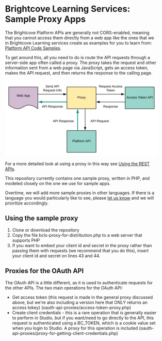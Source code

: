 # Brightcove Learning Services: Sample Proxy Apps

The Brightcove Platform APIs are generally not CORS-enabled, meaning that you cannot access them directly from a web app like the ones that we in Brightcove Learning services create as examples for you to learn from: [Platform API Code Samples](https://support.brightcove.com/platform-api-code-samples).

To get around this, all you need to do is route the API requests through a server-side app often called a proxy. The proxy takes the request and other information sent from a web page via JavaScript, gets an access token, makes the API request, and then returns the response to the calling page.

![Proxy Archtecture Diagram](./images/ProxyArchitecture.svg)

For a more detailed look at using a proxy in this way see [Using the REST APIs](https://support.brightcove.com/learning-guide-using-rest-apis).

This repository currently contains one sample proxy, written in PHP, and modeled closely on the one we use for sample apps.

Overtime, we will add more sample proxies in other languages. If there is a language you would particularly like to see, please <a href="mailto:docs@brightcove.com">let us know</a> and we will prioritize accordingly.

## Using the sample proxy

1. Clone or download the repository
2. Copy the file bcls-proxy-for-distribution.php to a web server that supports PHP
3. If you want to embed your client id and secret in the proxy rather than passing them with requests (we recommend that you do this), insert your client id and secret on lines 43 and 44.

## Proxies for the OAuth API

The OAuth API is a little different, as it is used to authenticate requests for the other APIs. The two main operations for the OAuth API:

* Get access token (this request is made in the general proxy discussed above, but we're also including a version here that ONLY returns an access tokey) (oauth-api-proxies/access-token-proxy.php)
* Create client credentials - this is a rare operation that is generally easier to perform in Studio, but if you want/need to go directly to the API, this request is authenticated using a BC_TOKEN, which is a cookie value set when you login to Studio. A proxy for this operation is included (oauth-api-proxies/proxy-for-getting-client-credentials.php)
